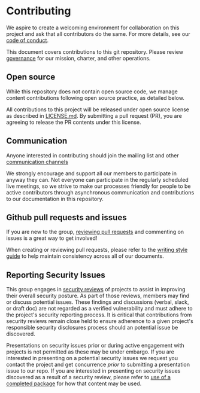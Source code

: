 # Contributing

We aspire to create a welcoming environment for collaboration on this project
and ask that all contributors do the same. For more details, see our [code of
conduct](/CODE-OF-CONDUCT.md).

This document covers contributions to this git repository. Please review
[governance](/governance) for our mission, charter, and other operations.

## Open source

While this repository does not contain open source code, we manage content
contributions following open source practice, as detailed below.

All contributions to this project will be released under open source license as
described in [LICENSE.md](/LICENSE.md). By submitting a pull request (PR),
you are agreeing to release the PR contents under this license.

## Communication

Anyone interested in contributing should join the mailing list and other
[communication channels](/README.md#Communications)

We strongly encourage and support all our members to participate in anyway
they can. Not everyone can participate in the regularly scheduled live meetings,
so we strive to make our processes friendly for people to be active contributors
through asynchronous communication and contributions to our documentation
in this repository.

## Github pull requests and issues

If you are new to the group, [reviewing pull requests](pull-request-review.md)
and commenting on issues is a great way to get involved!

When creating or reviewing pull requests, please refer to the
[writing style guide](writing-style.md) to help maintain consistency across
all of our documents.

## Reporting Security Issues

This group engages in [security reviews](../assessments/README.md) of projects to
assist in improving their overall security posture. As part of those reviews,
members may find or discuss potential issues. These findings and discussions
(verbal, slack, or draft doc) are not regarded as a verified vulnerability and
must adhere to the project's security reporting process. It is critical that
contributions from security reviews remain close held to ensure adherence to a
given project's responsible security disclosures process should an potential
issue be discovered.

Presentations on security issues prior or during active engagement with projects
is not permitted as these may be under embargo. If you are interested in
presenting on a potential security issues we request you contact the project and
get concurrence _prior_ to submitting a presentation issue to our repo. If you
are interested in presenting on security issues discovered as a result of a
security review, please refer to [use of a completed
package](../assessments/README.md#use-of-a-completed-package) for how that
content may be used.

